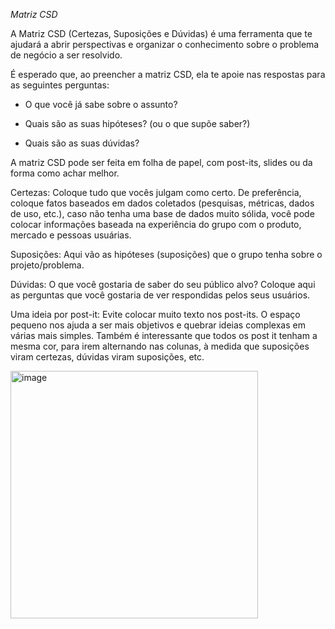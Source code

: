 *Matriz CSD*

A Matriz CSD (Certezas, Suposições e Dúvidas) é uma ferramenta que te ajudará a abrir perspectivas e organizar o conhecimento sobre o problema de negócio a ser resolvido.

É esperado que, ao preencher a matriz CSD, ela te apoie nas respostas para as seguintes perguntas:

- O que você já sabe sobre o assunto?

- Quais são as suas hipóteses? (ou o que supõe saber?)

- Quais são as suas dúvidas?

A matriz CSD pode ser feita em folha de papel, com post-its, slides ou da forma como achar melhor. 

Certezas: Coloque tudo que vocês julgam como certo. De preferência, coloque fatos baseados em dados coletados (pesquisas, métricas, dados de uso, etc.), caso não tenha uma base de dados muito sólida, você pode colocar informações baseada na experiência do grupo com o produto, mercado e pessoas usuárias.

Suposições: Aqui vão as hipóteses (suposições) que o grupo tenha sobre o projeto/problema.

Dúvidas: O que você gostaria de saber do seu público alvo? Coloque aqui as perguntas que você gostaria de ver respondidas pelos seus usuários.

Uma ideia por post-it: Evite colocar muito texto nos post-its. O espaço pequeno nos ajuda a ser mais objetivos e quebrar ideias complexas em várias mais simples. Também é interessante que todos os post it tenham a mesma cor, para irem alternando nas colunas, à medida que suposições viram certezas, dúvidas viram suposições, etc.

<img width="396" alt="image" src="https://github.com/aevilesaguiar/Ferramentas-para-Product-Managers/assets/52088444/4ade0e69-50ad-471d-b5e0-69e4c9ffe43f">
